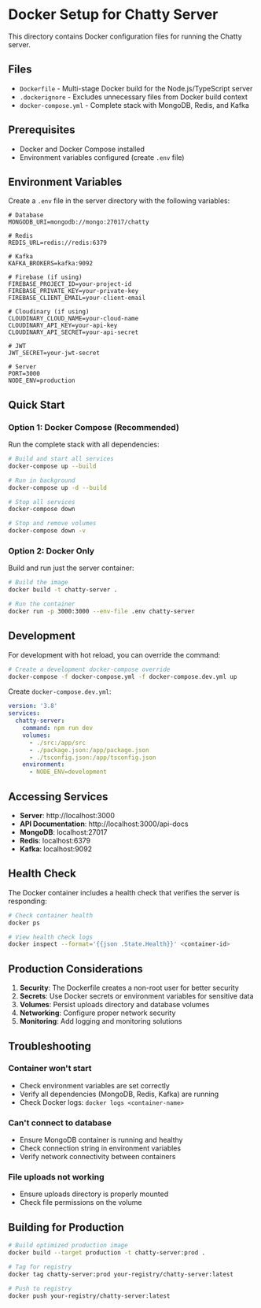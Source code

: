 # Docker Setup for Chatty Server

This directory contains Docker configuration files for running the Chatty server.

## Files

- `Dockerfile` - Multi-stage Docker build for the Node.js/TypeScript server
- `.dockerignore` - Excludes unnecessary files from Docker build context
- `docker-compose.yml` - Complete stack with MongoDB, Redis, and Kafka

## Prerequisites

- Docker and Docker Compose installed
- Environment variables configured (create `.env` file)

## Environment Variables

Create a `.env` file in the server directory with the following variables:

```env
# Database
MONGODB_URI=mongodb://mongo:27017/chatty

# Redis
REDIS_URL=redis://redis:6379

# Kafka
KAFKA_BROKERS=kafka:9092

# Firebase (if using)
FIREBASE_PROJECT_ID=your-project-id
FIREBASE_PRIVATE_KEY=your-private-key
FIREBASE_CLIENT_EMAIL=your-client-email

# Cloudinary (if using)
CLOUDINARY_CLOUD_NAME=your-cloud-name
CLOUDINARY_API_KEY=your-api-key
CLOUDINARY_API_SECRET=your-api-secret

# JWT
JWT_SECRET=your-jwt-secret

# Server
PORT=3000
NODE_ENV=production
```

## Quick Start

### Option 1: Docker Compose (Recommended)

Run the complete stack with all dependencies:

```bash
# Build and start all services
docker-compose up --build

# Run in background
docker-compose up -d --build

# Stop all services
docker-compose down

# Stop and remove volumes
docker-compose down -v
```

### Option 2: Docker Only

Build and run just the server container:

```bash
# Build the image
docker build -t chatty-server .

# Run the container
docker run -p 3000:3000 --env-file .env chatty-server
```

## Development

For development with hot reload, you can override the command:

```bash
# Create a development docker-compose override
docker-compose -f docker-compose.yml -f docker-compose.dev.yml up
```

Create `docker-compose.dev.yml`:
```yaml
version: '3.8'
services:
  chatty-server:
    command: npm run dev
    volumes:
      - ./src:/app/src
      - ./package.json:/app/package.json
      - ./tsconfig.json:/app/tsconfig.json
    environment:
      - NODE_ENV=development
```

## Accessing Services

- **Server**: http://localhost:3000
- **API Documentation**: http://localhost:3000/api-docs
- **MongoDB**: localhost:27017
- **Redis**: localhost:6379
- **Kafka**: localhost:9092

## Health Check

The Docker container includes a health check that verifies the server is responding:

```bash
# Check container health
docker ps

# View health check logs
docker inspect --format='{{json .State.Health}}' <container-id>
```

## Production Considerations

1. **Security**: The Dockerfile creates a non-root user for better security
2. **Secrets**: Use Docker secrets or environment variables for sensitive data
3. **Volumes**: Persist uploads directory and database volumes
4. **Networking**: Configure proper network security
5. **Monitoring**: Add logging and monitoring solutions

## Troubleshooting

### Container won't start
- Check environment variables are set correctly
- Verify all dependencies (MongoDB, Redis, Kafka) are running
- Check Docker logs: `docker logs <container-name>`

### Can't connect to database
- Ensure MongoDB container is running and healthy
- Check connection string in environment variables
- Verify network connectivity between containers

### File uploads not working
- Ensure uploads directory is properly mounted
- Check file permissions on the volume

## Building for Production

```bash
# Build optimized production image
docker build --target production -t chatty-server:prod .

# Tag for registry
docker tag chatty-server:prod your-registry/chatty-server:latest

# Push to registry
docker push your-registry/chatty-server:latest
``` 